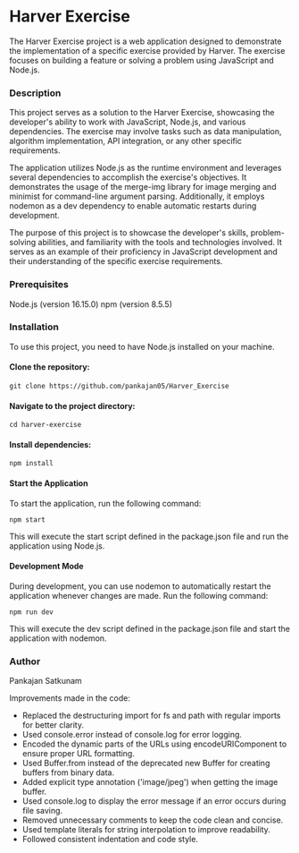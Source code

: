 #  Harver Exercise
The Harver Exercise project is a web application designed to demonstrate the implementation of a specific exercise provided by Harver. The exercise focuses on building a feature or solving a problem using JavaScript and Node.js.


### Description
This project serves as a solution to the Harver Exercise, showcasing the developer's ability to work with JavaScript, Node.js, and various dependencies. The exercise may involve tasks such as data manipulation, algorithm implementation, API integration, or any other specific requirements.

The application utilizes Node.js as the runtime environment and leverages several dependencies to accomplish the exercise's objectives. It demonstrates the usage of the merge-img library for image merging and minimist for command-line argument parsing. Additionally, it employs nodemon as a dev dependency to enable automatic restarts during development.

The purpose of this project is to showcase the developer's skills, problem-solving abilities, and familiarity with the tools and technologies involved. It serves as an example of their proficiency in JavaScript development and their understanding of the specific exercise requirements.

### Prerequisites
   Node.js (version 16.15.0)
   npm (version 8.5.5)

### Installation
To use this project, you need to have Node.js installed on your machine.

#### Clone the repository:

```
git clone https://github.com/pankajan05/Harver_Exercise
```

#### Navigate to the project directory:

```
cd harver-exercise
```

#### Install dependencies:

```
npm install
```

#### Start the Application
To start the application, run the following command:

```
npm start
```

This will execute the start script defined in the package.json file and run the application using Node.js.

#### Development Mode
During development, you can use nodemon to automatically restart the application whenever changes are made. Run the following command:

```
npm run dev
```
This will execute the dev script defined in the package.json file and start the application with nodemon.

### Author
Pankajan Satkunam








Improvements made in the code:

-   Replaced the destructuring import for fs and path with regular imports for better clarity.
-   Used console.error instead of console.log for error logging.
-   Encoded the dynamic parts of the URLs using encodeURIComponent to ensure proper URL formatting.
-   Used Buffer.from instead of the deprecated new Buffer for creating buffers from binary data.
-   Added explicit type annotation ('image/jpeg') when getting the image buffer.
-   Used console.log to display the error message if an error occurs during file saving.
-   Removed unnecessary comments to keep the code clean and concise.
-   Used template literals for string interpolation to improve readability.
-   Followed consistent indentation and code style.
